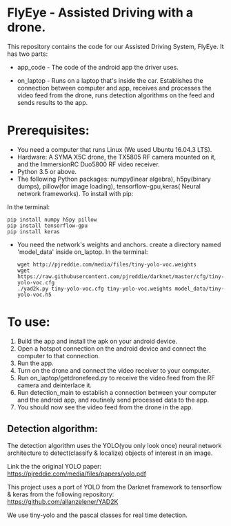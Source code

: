 # FlyEye - Assisted Driving with a drone.

This repository contains the code for our Assisted Driving System, FlyEye. 
It has two parts:


+ app_code - The code of the android app the driver uses.

+ on_laptop - Runs on a laptop that's inside the car. Establishes the connection between computer and app, receives and processes the video feed from the drone, runs detection algorithms on the feed and sends results to the app.

# Prerequisites:
- You need a computer that runs Linux (We used Ubuntu 16.04.3 LTS).
- Hardware: A SYMA X5C drone, the TX5805 RF camera mounted on it, and the ImmersionRC Duo5800 RF video receiver.
- Python 3.5 or above.
- The following Python packages: numpy(linear algebra), h5py(binary dumps), pillow(for image loading), tensorflow-gpu,keras( Neural network frameworks).
To install with pip:

In the terminal:
```
pip install numpy h5py pillow
pip install tensorflow-gpu 
pip install keras 
```

- You need the network's weights and anchors. create a directory named 'model_data' inside on_laptop. 
In the terminal:
   ```
   wget http://pjreddie.com/media/files/tiny-yolo-voc.weights
   wget https://raw.githubusercontent.com/pjreddie/darknet/master/cfg/tiny-yolo-voc.cfg
   ./yad2k.py tiny-yolo-voc.cfg tiny-yolo-voc.weights model_data/tiny-yolo-voc.h5
   ```
# To use:
1. Build the app and install the apk on your android device.
2. Open a hotspot connection on the android device and connect the computer to that connection.
3. Run the app.
4. Turn on the drone and connect the video receiver to your computer.
5. Run on_laptop/getdronefeed.py to receive the video feed from the RF camera and deinterlace it.
6. Run detection_main to establish a connection between your computer and the android app, and routinely send processed data to the app.
5. You should now see the video feed from the drone in the app.

## Detection algorithm:
The detection algorithm uses the YOLO(you only look once) neural network architecture to detect(classify & localize) objects of interest in an image.

Link the the original YOLO paper: https://pjreddie.com/media/files/papers/yolo.pdf

This project uses a port of YOLO from the Darknet framework to tensorflow & keras from the following repository: https://github.com/allanzelener/YAD2K

We use tiny-yolo and the pascal classes for real time detection.

   
